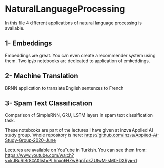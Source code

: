 # NaturalLanguageProcessing

In this file 4 different applications of natural language processing is available.

## 1- Embeddings

Embeddings are great. You can even create a recommender system using them. Two ipyb notebooks are dedicated to application of embeddings.

## 2- Machine Translation

BRNN application to translate English sentences to French

## 3- Spam Text Classification

Comparison of SimpleRNN, GRU, LSTM layers in spam text classification task.


These notebooks are part of the lectures I have given at inzva Applied AI study group. Whole repository is here: https://github.com/inzva/Applied-AI-Study-Group-2020-June

Lectures are available on YouTube in Turkish. You can see them from: https://www.youtube.com/watch?v=kJBuRlBr83A&list=PLhnxo6HZwBgnTokZUfwM-sM0-DXRyp-rl
